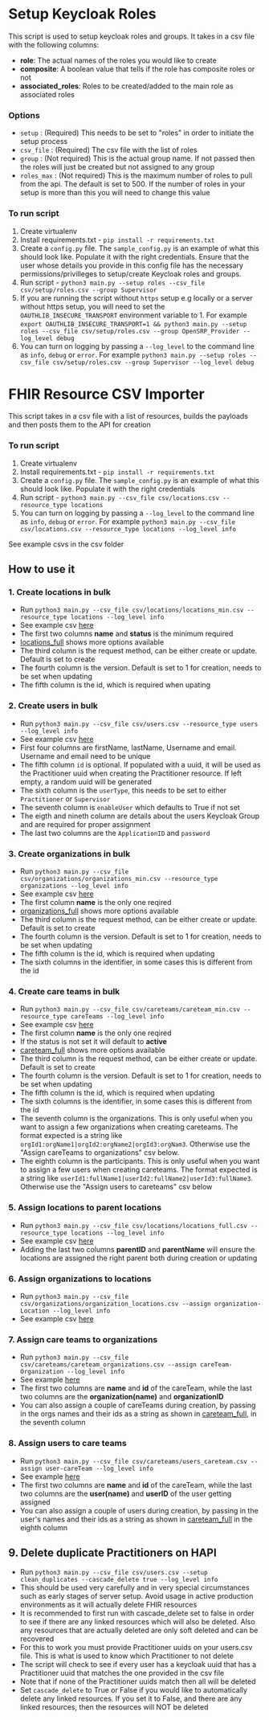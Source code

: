 # Setup Keycloak Roles

This script is used to setup keycloak roles and groups. It takes in a csv file with the following columns:

- **role**: The actual names of the roles you would like to create
- **composite**: A boolean value that tells if the role has composite roles or not
- **associated_roles**: Roles to be created/added to the main role as associated roles

### Options

- `setup` : (Required) This needs to be set to "roles" in order to initiate the setup process
- `csv_file` : (Required) The csv file with the list of roles
- `group` : (Not required) This is the actual group name. If not passed then the roles will just be created but not assigned to any group
- `roles_max` : (Not required) This is the maximum number of roles to pull from the api. The default is set to 500. If the number of roles in your setup is more than this you will need to change this value


### To run script
1. Create virtualenv
2. Install requirements.txt - `pip install -r requirements.txt`
3. Create a `config.py` file. The `sample_config.py` is an example  of what this should look like. Populate it with the right credentials. Ensure that the user whose details you provide in this config file has the necessary permissions/privilleges to setup/create Keycloak roles and groups.
4. Run script - `python3 main.py --setup roles --csv_file csv/setup/roles.csv --group Supervisor`
5. If you are running the script without `https` setup e.g locally or a server without https setup, you will need to set the `OAUTHLIB_INSECURE_TRANSPORT` environment variable to 1. For example `export OAUTHLIB_INSECURE_TRANSPORT=1 && python3 main.py --setup roles --csv_file csv/setup/roles.csv --group OpenSRP_Provider --log_level debug`
6. You can turn on logging by passing a `--log_level` to the command line as `info`, `debug` or `error`. For example `python3 main.py --setup roles --csv_file csv/setup/roles.csv --group Supervisor --log_level debug`


# FHIR Resource CSV Importer

This script takes in a csv file with a list of resources, builds the payloads 
and then posts them to the API for creation

### To run script
1. Create virtualenv
2. Install requirements.txt - `pip install -r requirements.txt`
3. Create a `config.py` file. The `sample_config.py` is an example  of what this should look like. Populate it with the right credentials
4. Run script - `python3 main.py --csv_file csv/locations.csv --resource_type locations`
5. You can turn on logging by passing a `--log_level` to the command line as `info`, `debug` or `error`. For example `python3 main.py --csv_file csv/locations.csv --resource_type locations --log_level info`

See example csvs in the csv folder

## How to use it

### 1. Create locations in bulk
- Run `python3 main.py --csv_file csv/locations/locations_min.csv --resource_type locations --log_level info`
- See example csv [here](/importer/csv/locations/locations_min.csv)
- The first two columns __name__ and __status__ is the minimum required
- [locations_full](/importer/csv/locations/locations_full.csv) shows more options available
- The third column is the request method, can be either create or update. Default is set to create
- The fourth column is the version. Default is set to 1 for creation, needs to be set when updating
- The fifth column is the id, which is required when upating

### 2. Create users in bulk
- Run `python3 main.py --csv_file csv/users.csv --resource_type users --log_level info`
- See example csv [here](/importer/csv/users.csv)
- First four columns are firstName, lastName, Username and email. Username and email need to be unique
- The fifth column `id` is optional. If populated with a uuid, it will be used as the Practitioner uuid when creating the Practitioner resource. If left empty, a random uuid will be generated
- The sixth column is the `userType`, this needs to be set to either `Practitioner` or `Supervisor`
- The seventh column is `enableUser` which defaults to True if not set
- The eigth and nineth column are details about the users Keycloak Group and are required for proper assignment
- The last two columns are the `ApplicationID` and `password`

### 3. Create organizations in bulk
- Run `python3 main.py --csv_file csv/organizations/organizations_min.csv --resource_type organizations --log_level info`
- See example csv [here](/importer/csv/organizations/organizations_min.csv)
- The first  column __name__ is the only one reqired
- [organizations_full](/importer/csv/organizations/organizations_full.csv) shows more options available
- The third column is the request method, can be either create or update. Default is set to create
- The fourth column is the version. Default is set to 1 for creation, needs to be set when updating
- The fifth column is the id, which is required when updating
- The sixth columns in the identifier, in some cases this is different from the id

### 4. Create care teams in bulk
- Run `python3 main.py --csv_file csv/careteams/careteam_min.csv --resource_type careTeams --log_level info`
- See example csv [here](/importer/csv/careteams/careteam_min.csv)
- The first  column __name__ is the only one reqired
- If the status is not set it will default to __active__
- [careteam_full](/importer/csv/careteams/careteam_full.csv) shows more options available
- The third column is the request method, can be either create or update. Default is set to create
- The fourth column is the version. Default is set to 1 for creation, needs to be set when updating
- The fifth column is the id, which is required when updating
- The sixth columns is the identifier, in some cases this is different from the id
- The seventh column is the organizations. This is only useful when you want to assign a few organizations when creating careteams. The format expected is a string like `orgId1:orgName1|orgId2:orgName2|orgId3:orgNam3`. Otherwise use the "Assign careTeams to organizations" csv below.
- The eighth column is the participants. This is only useful when you want to assign a few users when creating careteams. The format expected is a string like `userId1:fullName1|userId2:fullName2|userId3:fullName3`. Otherwise use the "Assign users to careteams" csv below



### 5. Assign locations to parent locations
- Run `python3 main.py --csv_file csv/locations/locations_full.csv --resource_type locations --log_level info`
- See example csv [here](/importer/csv/locations/locations_full.csv)
- Adding the last two columns __parentID__ and __parentName__ will ensure the locations are assigned the right parent both during creation or updating



### 6. Assign organizations to locations
- Run `python3 main.py --csv_file csv/organizations/organization_locations.csv --assign organization-Location --log_level info`
- See example csv [here](/importer/csv/organizations/organization_locations.csv)

### 7. Assign care teams to organizations
- Run `python3 main.py --csv_file csv/careteams/careteam_organizations.csv --assign careTeam-Organization --log_level info`
- See example [here](/importer/csv/careteams/careteam_organizations.csv)
- The first two columns are __name__ and __id__ of the careTeam, while the last two columns are the __organization(name)__ and __organizationID__
- You can also assign a couple of careTeams during creation, by passing in the orgs names and their ids as a string as shown in [careteam_full](/importer/csv/careteams/careteam_full.csv), in the seventh column

### 8. Assign users to care teams
- Run `python3 main.py --csv_file csv/careteams/users_careteam.csv --assign user-careTeam --log_level info`
- See example [here](/importer/csv/careteams/users_careteam.csv)
- The first two columns are __name__ and __id__ of the careTeam, while the last two columns are the __user(name)__ and __userID__ of the user getting assigned
- You can also assign a couple of users during creation, by passing in the user's names and their ids as a string as shown in [careteam_full](/importer/csv/careteams/careteam_full.csv) in the eighth column

## 9. Delete duplicate Practitioners on HAPI
- Run `python3 main.py --csv_file csv/users.csv --setup clean_duplicates --cascade_delete true --log_level info`
- This should be used very carefully and in very special circumstances such as early stages of server setup. Avoid usage in active production environments as it will actually delete FHIR resources
- It is recommended to first run with cascade_delete set to false in order to see if there are any linked resources which will also be deleted. Also any resources that are actually deleted are only soft deleted and can be recovered
- For this to work you must provide Practitioner uuids on your users.csv file. This is what is used to know which Practitioner to not delete
- The script will check to see if every user has a keycloak uuid that has a Practitioner uuid that matches the one provided in the csv file
- Note that if none of the Practitioner uuids match then all will be deleted
- Set `cascade_delete` to True or False if you would like to automatically delete any linked resources. If you set it to False, and there are any linked resources, then the resources will NOT be deleted
